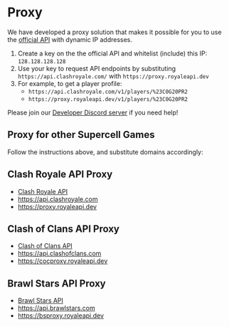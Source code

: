 # Proxy

We have developed a proxy solution that makes it possible for you to use the [official API](https://developer.clashroyale.com/) with dynamic IP addresses.

1. Create a key on the the official API and whitelist (include) this IP: `128.128.128.128`
2. Use your key to request API endpoints by substituting `https://api.clashroyale.com/` with `https://proxy.royaleapi.dev`
3. For example, to get a player profile:
    - `https://api.clashroyale.com/v1/players/%23C0G20PR2`
    - `https://proxy.royaleapi.dev/v1/players/%23C0G20PR2`
    
Please join our [Developer Discord server](https://discord.royaleapi.dev) if you need help!

## Proxy for other Supercell Games

Follow the instructions above, and substitute domains accordingly:

## Clash Royale API Proxy

- [Clash Royale API](https://developer.clashroyale.com) 
- https://api.clashroyale.com
- https://proxy.royaleapi.dev

## Clash of Clans API Proxy

- [Clash of Clans API](https://developer.clashofclans.com)
- https://api.clashofclans.com
- https://cocproxy.royaleapi.dev

## Brawl Stars API Proxy

- [Brawl Stars API](https://developer.brawlstars.com)
- https://api.brawlstars.com
- https://bsproxy.royaleapi.dev

